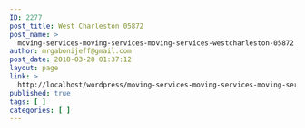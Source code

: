 ```yaml
---
ID: 2277
post_title: West Charleston 05872
post_name: >
  moving-services-moving-services-moving-services-westcharleston-05872
author: mrgabonijeff@gmail.com
post_date: 2018-03-28 01:37:12
layout: page
link: >
  http://localhost/wordpress/moving-services-moving-services-moving-services-westcharleston-05872/
published: true
tags: [ ]
categories: [ ]
---
```

